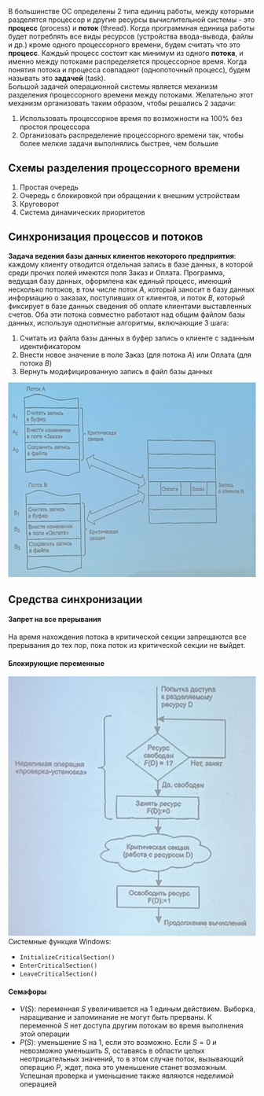 В большинстве ОС определены 2 типа единиц работы, между которыми разделятся процессор и другие ресурсы вычислительной системы - это **процесс** (process) и **поток** (thread). Когда программная единица работы будет потреблять все виды ресурсов (устройства ввода-вывода, файлы и др.) кроме одного процессорного времени, будем считать что это **процесс**. Каждый процесс состоит как минимум из одного **потока**, и именно между потоками распределяется процессорное время. Когда понятия потока и процесса совпадают (однопоточный процесс), будем называть это **задачей** (task).  
Большой задачей операционной системы является механизм разделения процессорного времени между потоками. Желательно этот механизм организовать таким образом, чтобы решались 2 задачи: 
1. Использовать процессорное время по возможности на 100% без простоя процессора
2. Организовать распределение процессорного времени так, чтобы более мелкие задачи выполнялись быстрее, чем большие
## Схемы разделения процессорного времени
1. Простая очередь
2. Очередь с блокировкой при обращении к внешним устройствам
3. Круговорот
4. Система динамических приоритетов
## Синхронизация процессов и потоков
**Задача ведения базы данных клиентов некоторого предприятия**: каждому клиенту отводится отдельная запись в базе данных, в которой среди прочих полей имеются поля Заказ и Оплата. Программа, ведущая базу данных, оформлена как единый процесс, имеющий несколько потоков, в том числе поток $A$, который заносит в базу данных информацию о заказах, поступивших от клиентов, и поток $B$, который фиксирует в базе данных сведения об оплате клиентами выставленных счетов. Оба эти потока совместно работают над общим файлом базы данных, используя однотипные алгоритмы, включающие 3 шага:
1. Считать из файла базы данных в буфер запись о клиенте с заданным идентификатором
2. Внести новое значение в поле Заказ (для потока $A$) или Оплата (для потока $B$)
3. Вернуть модифицированную запись в файл базы данных
  
![Синхронизация процессов и потоков](../Pictures/05_01.%20Синхронизация%20процессов%20и%20потоков.png)  
## Средства синхронизации
#### Запрет на все прерывания
На время нахождения потока в критической секции запрещаются все прерывания до тех пор, пока поток из критической секции не выйдет.
#### Блокирующие переменные
![Блокирующие переменные](../Pictures/05_02.%20Блокирующие%20переменные.png)  
Системные функции Windows:
- `InitializeCriticalSection()`
- `EnterCriticalSection()`
- `LeaveCriticalSection()`
#### Семафоры
- $V(S)$: переменная $S$ увеличивается на 1 единым действием. Выборка, наращивание и запоминание не могут быть прерваны. К переменной $S$ нет доступа другим потокам во время выполнения этой операции
- $P(S)$: уменьшение $S$ на 1, если это возможно. Если $S=0$ и невозможно уменьшить $S$, оставаясь в области целых неотрицательных значений, то в этом случае поток, вызывающий операцию $P$, ждет, пока это уменьшение станет возможным. Успешная проверка и уменьшение также являются неделимой операцией